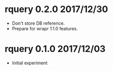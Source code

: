 
# rquery 0.2.0 2017/12/30

 * Don't store DB reference.
 * Prepare for wrapr 1.1.0 features.
  
# rquery 0.1.0 2017/12/03

 * Initial experiment

